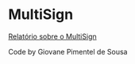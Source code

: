 # MultiSign

[Relatório sobre o MultiSign](https://giovaneps.notion.site/Relat-rio-sobre-o-MultiSign-5e2f57788b004607ab7011f1547955a9?pvs=4)

Code by Giovane Pimentel de Sousa
